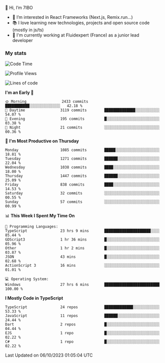 👋 Hi, I’m 7IBO

- 👀 I’m interested in React Frameworks (Next.js, Remix.run...)
- 📚 I love learning new technologies, projects and open source code (mostly in js/ts)
- 💼 I'm currently working at Fluidexpert (France) as a junior lead developer

### My stats
<!--START_SECTION:waka-->
![Code Time](http://img.shields.io/badge/Code%20Time-225%20hrs%205%20mins-blue)

![Profile Views](http://img.shields.io/badge/Profile%20Views-0-blue)

![Lines of code](https://img.shields.io/badge/From%20Hello%20World%20I%27ve%20Written-7.2%20million%20lines%20of%20code-blue)

**I'm an Early 🐤** 

```text
🌞 Morning                2433 commits        ███████████░░░░░░░░░░░░░░   42.18 % 
🌆 Daytime                3119 commits        ██████████████░░░░░░░░░░░   54.07 % 
🌃 Evening                195 commits         █░░░░░░░░░░░░░░░░░░░░░░░░   03.38 % 
🌙 Night                  21 commits          ░░░░░░░░░░░░░░░░░░░░░░░░░   00.36 % 
```
📅 **I'm Most Productive on Thursday** 

```text
Monday                   1085 commits        █████░░░░░░░░░░░░░░░░░░░░   18.81 % 
Tuesday                  1271 commits        ██████░░░░░░░░░░░░░░░░░░░   22.04 % 
Wednesday                1038 commits        ████░░░░░░░░░░░░░░░░░░░░░   18.00 % 
Thursday                 1447 commits        ██████░░░░░░░░░░░░░░░░░░░   25.09 % 
Friday                   838 commits         ████░░░░░░░░░░░░░░░░░░░░░   14.53 % 
Saturday                 32 commits          ░░░░░░░░░░░░░░░░░░░░░░░░░   00.55 % 
Sunday                   57 commits          ░░░░░░░░░░░░░░░░░░░░░░░░░   00.99 % 
```


📊 **This Week I Spent My Time On** 

```text
💬 Programming Languages: 
TypeScript               23 hrs 9 mins       █████████████████████░░░░   85.44 % 
GDScript3                1 hr 36 mins        █░░░░░░░░░░░░░░░░░░░░░░░░   05.96 % 
Other                    1 hr 2 mins         █░░░░░░░░░░░░░░░░░░░░░░░░   03.87 % 
JSON                     43 mins             █░░░░░░░░░░░░░░░░░░░░░░░░   02.68 % 
ActionScript 3           16 mins             ░░░░░░░░░░░░░░░░░░░░░░░░░   01.01 % 

💻 Operating System: 
Windows                  27 hrs 6 mins       █████████████████████████   100.00 % 
```

**I Mostly Code in TypeScript** 

```text
TypeScript               24 repos            █████████████░░░░░░░░░░░░   53.33 % 
JavaScript               11 repos            ██████░░░░░░░░░░░░░░░░░░░   24.44 % 
Dart                     2 repos             █░░░░░░░░░░░░░░░░░░░░░░░░   04.44 % 
EJS                      1 repo              █░░░░░░░░░░░░░░░░░░░░░░░░   02.22 % 
C#                       1 repo              █░░░░░░░░░░░░░░░░░░░░░░░░   02.22 % 
```




 Last Updated on 06/10/2023 01:05:04 UTC
<!--END_SECTION:waka-->
